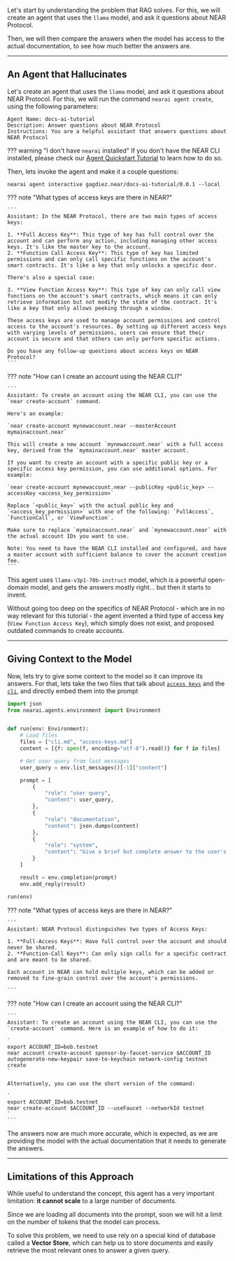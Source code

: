 Let's start by understanding the problem that RAG solves. For this, we will create an agent that uses the `llama` model, and ask it questions about NEAR Protocol.

Then, we will then compare the answers when the model has access to the actual documentation, to see how much better the answers are.

---

## An Agent that Hallucinates

Let's create an agent that uses the `llama` model, and ask it questions about NEAR Protocol. For this, we will run the command `nearai agent create`, using the following parameters:

```
Agent Name: docs-ai-tutorial
Description: Answer questions about NEAR Protocol
Instructions: You are a helpful assistant that answers questions about NEAR Protocol
```

??? warning "I don't have `nearai` installed"
    If you don't have the NEAR CLI installed, please check our [Agent Quickstart Tutorial](../../agents/quickstart.md) to learn how to do so.

Then, lets invoke the agent and make it a couple questions:

```
nearai agent interactive gagdiez.near/docs-ai-tutorial/0.0.1 --local
```

<div class="grid" markdown>

??? note "What types of access keys are there in NEAR?"

    ```
    Assistant: In the NEAR Protocol, there are two main types of access keys:

    1. **Full Access Key**: This type of key has full control over the account and can perform any action, including managing other access keys. It's like the master key to the account.
    2. **Function Call Access Key**: This type of key has limited permissions and can only call specific functions on the account's smart contracts. It's like a key that only unlocks a specific door.

    There's also a special case:

    3. **View Function Access Key**: This type of key can only call view functions on the account's smart contracts, which means it can only retrieve information but not modify the state of the contract. It's like a key that only allows peeking through a window.

    These access keys are used to manage account permissions and control access to the account's resources. By setting up different access keys with varying levels of permissions, users can ensure that their account is secure and that others can only perform specific actions.

    Do you have any follow-up questions about access keys on NEAR Protocol?
    ```

??? note "How can I create an account using the NEAR CLI?"

    ```
    Assistant: To create an account using the NEAR CLI, you can use the `near create-account` command.

    Here's an example:
    
    `near create-account mynewaccount.near --masterAccount mymainaccount.near`
    
    This will create a new account `mynewaccount.near` with a full access key, derived from the `mymainaccount.near` master account.

    If you want to create an account with a specific public key or a specific access key permission, you can use additional options. For example:
    
    `near create-account mynewaccount.near --publicKey <public_key> --accessKey <access_key_permission>`

    Replace `<public_key>` with the actual public key and `<access_key_permission>` with one of the following: `FullAccess`, `FunctionCall`, or `ViewFunction`.

    Make sure to replace `mymainaccount.near` and `mynewaccount.near` with the actual account IDs you want to use.

    Note: You need to have the NEAR CLI installed and configured, and have a master account with sufficient balance to cover the account creation fee.
    ```

</div>

This agent uses `llama-v3p1-70b-instruct` model, which is a powerful open-domain model, and gets the answers mostly right... but then it starts to invent.

Without going too deep on the specifics of NEAR Protocol - which are in no way relevant for this tutorial - the agent invented a third type of access key (`View Function Access Key`), which simply does not exist, and proposed outdated commands to create accounts.

---

## Giving Context to the Model

Now, lets try to give some context to the model so it can improve its answers. For that, lets take the two files that talk about [`access keys`](https://github.com/near/docs/blob/master/docs/1.concepts/protocol/access-keys.md) and the [`cli`](https://github.com/near/docs/blob/master/docs/4.tools/cli.md), and directly embed them into the prompt

```python
import json
from nearai.agents.environment import Environment


def run(env: Environment):
    # Load files
    files = ["cli.md", "access-keys.md"]
    content = [{f: open(f, encoding="utf-8").read()} for f in files]

    # Get user query from last messages
    user_query = env.list_messages()[-1]["content"]

    prompt = [
        {
            "role": "user query",
            "content": user_query,
        },
        {
            "role": "documentation",
            "content": json.dumps(content)
        },
        {
            "role": "system",
            "content": "Give a brief but complete answer to the user's query, staying as true as possible to the documentation SPECIALLY when dealing with code"
        }
    ]

    result = env.completion(prompt)
    env.add_reply(result)

run(env)
```

<div class="grid" markdown>

??? note "What types of access keys are there in NEAR?"

    ```
    Assistant: NEAR Protocol distinguishes two types of Access Keys:

    1. **Full-Access Keys**: Have full control over the account and should never be shared.
    2. **Function-Call Keys**: Can only sign calls for a specific contract and are meant to be shared.

    Each account in NEAR can hold multiple keys, which can be added or removed to fine-grain control over the account's permissions.

    ```

??? note "How can I create an account using the NEAR CLI?"

    ```
    Assistant: To create an account using the NEAR CLI, you can use the `create-account` command. Here is an example of how to do it:

    `
    export ACCOUNT_ID=bob.testnet
    near account create-account sponsor-by-faucet-service $ACCOUNT_ID autogenerate-new-keypair save-to-keychain network-config testnet create
    `

    Alternatively, you can use the short version of the command:

    `
    export ACCOUNT_ID=bob.testnet
    near create-account $ACCOUNT_ID --useFaucet --networkId testnet
    `
    ```

</div>

The answers now are much more accurate, which is expected, as we are providing the model with the actual documentation that it needs to generate the answers.

---

## Limitations of this Approach

While useful to understand the concept, this agent has a very important limitation: **it cannot scale** to a large number of documents.

Since we are loading all documents into the prompt, soon we will hit a limit on the number of tokens that the model can process.

To solve this problem, we need to use rely on a special kind of database called a **Vector Store**, which can help us to store documents and easily retrieve the most relevant ones to answer a given query.